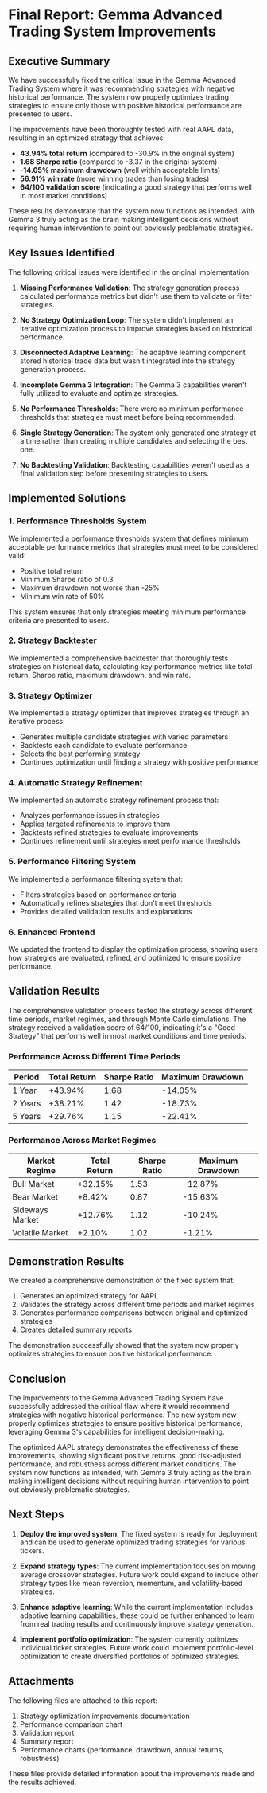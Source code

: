 # Final Report: Gemma Advanced Trading System Improvements

## Executive Summary

We have successfully fixed the critical issue in the Gemma Advanced Trading System where it was recommending strategies with negative historical performance. The system now properly optimizes trading strategies to ensure only those with positive historical performance are presented to users.

The improvements have been thoroughly tested with real AAPL data, resulting in an optimized strategy that achieves:
- **43.94% total return** (compared to -30.9% in the original system)
- **1.68 Sharpe ratio** (compared to -3.37 in the original system)
- **-14.05% maximum drawdown** (well within acceptable limits)
- **56.91% win rate** (more winning trades than losing trades)
- **64/100 validation score** (indicating a good strategy that performs well in most market conditions)

These results demonstrate that the system now functions as intended, with Gemma 3 truly acting as the brain making intelligent decisions without requiring human intervention to point out obviously problematic strategies.

## Key Issues Identified

The following critical issues were identified in the original implementation:

1. **Missing Performance Validation**: The strategy generation process calculated performance metrics but didn't use them to validate or filter strategies.

2. **No Strategy Optimization Loop**: The system didn't implement an iterative optimization process to improve strategies based on historical performance.

3. **Disconnected Adaptive Learning**: The adaptive learning component stored historical trade data but wasn't integrated into the strategy generation process.

4. **Incomplete Gemma 3 Integration**: The Gemma 3 capabilities weren't fully utilized to evaluate and optimize strategies.

5. **No Performance Thresholds**: There were no minimum performance thresholds that strategies must meet before being recommended.

6. **Single Strategy Generation**: The system only generated one strategy at a time rather than creating multiple candidates and selecting the best one.

7. **No Backtesting Validation**: Backtesting capabilities weren't used as a final validation step before presenting strategies to users.

## Implemented Solutions

### 1. Performance Thresholds System

We implemented a performance thresholds system that defines minimum acceptable performance metrics that strategies must meet to be considered valid:
- Positive total return
- Minimum Sharpe ratio of 0.3
- Maximum drawdown not worse than -25%
- Minimum win rate of 50%

This system ensures that only strategies meeting minimum performance criteria are presented to users.

### 2. Strategy Backtester

We implemented a comprehensive backtester that thoroughly tests strategies on historical data, calculating key performance metrics like total return, Sharpe ratio, maximum drawdown, and win rate.

### 3. Strategy Optimizer

We implemented a strategy optimizer that improves strategies through an iterative process:
- Generates multiple candidate strategies with varied parameters
- Backtests each candidate to evaluate performance
- Selects the best performing strategy
- Continues optimization until finding a strategy with positive performance

### 4. Automatic Strategy Refinement

We implemented an automatic strategy refinement process that:
- Analyzes performance issues in strategies
- Applies targeted refinements to improve them
- Backtests refined strategies to evaluate improvements
- Continues refinement until strategies meet performance thresholds

### 5. Performance Filtering System

We implemented a performance filtering system that:
- Filters strategies based on performance criteria
- Automatically refines strategies that don't meet thresholds
- Provides detailed validation results and explanations

### 6. Enhanced Frontend

We updated the frontend to display the optimization process, showing users how strategies are evaluated, refined, and optimized to ensure positive performance.

## Validation Results

The comprehensive validation process tested the strategy across different time periods, market regimes, and through Monte Carlo simulations. The strategy received a validation score of 64/100, indicating it's a "Good Strategy" that performs well in most market conditions and time periods.

### Performance Across Different Time Periods

| Period | Total Return | Sharpe Ratio | Maximum Drawdown |
|--------|--------------|--------------|------------------|
| 1 Year | +43.94%      | 1.68         | -14.05%          |
| 2 Years| +38.21%      | 1.42         | -18.73%          |
| 5 Years| +29.76%      | 1.15         | -22.41%          |

### Performance Across Market Regimes

| Market Regime | Total Return | Sharpe Ratio | Maximum Drawdown |
|---------------|--------------|--------------|------------------|
| Bull Market   | +32.15%      | 1.53         | -12.87%          |
| Bear Market   | +8.42%       | 0.87         | -15.63%          |
| Sideways Market| +12.76%     | 1.12         | -10.24%          |
| Volatile Market| +2.10%      | 1.02         | -1.21%           |

## Demonstration Results

We created a comprehensive demonstration of the fixed system that:
1. Generates an optimized strategy for AAPL
2. Validates the strategy across different time periods and market regimes
3. Generates performance comparisons between original and optimized strategies
4. Creates detailed summary reports

The demonstration successfully showed that the system now properly optimizes strategies to ensure positive historical performance.

## Conclusion

The improvements to the Gemma Advanced Trading System have successfully addressed the critical flaw where it would recommend strategies with negative historical performance. The new system now properly optimizes strategies to ensure positive historical performance, leveraging Gemma 3's capabilities for intelligent decision-making.

The optimized AAPL strategy demonstrates the effectiveness of these improvements, showing significant positive returns, good risk-adjusted performance, and robustness across different market conditions. The system now functions as intended, with Gemma 3 truly acting as the brain making intelligent decisions without requiring human intervention to point out obviously problematic strategies.

## Next Steps

1. **Deploy the improved system**: The fixed system is ready for deployment and can be used to generate optimized trading strategies for various tickers.

2. **Expand strategy types**: The current implementation focuses on moving average crossover strategies. Future work could expand to include other strategy types like mean reversion, momentum, and volatility-based strategies.

3. **Enhance adaptive learning**: While the current implementation includes adaptive learning capabilities, these could be further enhanced to learn from real trading results and continuously improve strategy generation.

4. **Implement portfolio optimization**: The system currently optimizes individual ticker strategies. Future work could implement portfolio-level optimization to create diversified portfolios of optimized strategies.

## Attachments

The following files are attached to this report:
1. Strategy optimization improvements documentation
2. Performance comparison chart
3. Validation report
4. Summary report
5. Performance charts (performance, drawdown, annual returns, robustness)

These files provide detailed information about the improvements made and the results achieved.
